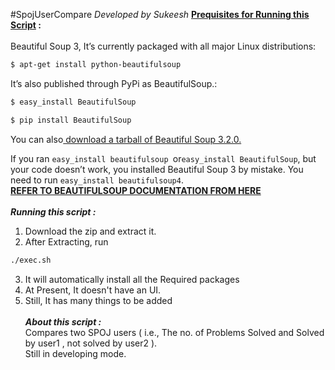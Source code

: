 #SpojUserCompare
<i>Developed by Sukeesh</i>
<b><u>Prequisites for Running this Script</u> :</b><br><br>
Beautiful Soup 3, It’s currently packaged with all major Linux distributions:
```bash
$ apt-get install python-beautifulsoup
```


It’s also published through PyPi as BeautifulSoup.:
```bash
$ easy_install BeautifulSoup

$ pip install BeautifulSoup
```


You can also<a href="http://www.crummy.com/software/BeautifulSoup/bs3/download/3.x/BeautifulSoup-3.2.0.tar.gz"> download a tarball of Beautiful Soup 3.2.0.</a> 

If you ran ```easy_install beautifulsoup ```or```easy_install BeautifulSoup```, but your code doesn’t work, you installed Beautiful Soup 3 by mistake. You need to run ```easy_install beautifulsoup4```.<br>
<a href="http://www.crummy.com/software/BeautifulSoup/bs4/doc/"><b>REFER TO BEAUTIFULSOUP DOCUMENTATION FROM HERE</b></a> 
<br><br><b><i>
Running this script :</i></b><br>
1. Download the zip and extract it.<br>
2. After Extracting, run 
```bash  
./exec.sh
 ``` 
3. It will automatically install all the Required packages<br>
4. At Present, It doesn't have an UI.<br>
5. Still, It has many things to be added
<br><br><b><i>
About this script :</i></b><br>
Compares two SPOJ users ( i.e., The no. of Problems Solved and Solved by user1 , not solved by user2 ).<br>
Still in developing mode.

